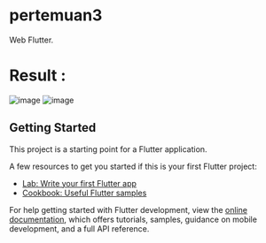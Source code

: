 # pertemuan3

Web Flutter.

# Result : 
![image](https://user-images.githubusercontent.com/93690714/223961634-3bff9800-b3d9-4e31-b836-38d121d5b26b.png)
![image](https://user-images.githubusercontent.com/93690714/223961748-6433c358-88bf-4c18-8016-de240dddac91.png)

## Getting Started

This project is a starting point for a Flutter application.

A few resources to get you started if this is your first Flutter project:

- [Lab: Write your first Flutter app](https://docs.flutter.dev/get-started/codelab)
- [Cookbook: Useful Flutter samples](https://docs.flutter.dev/cookbook)

For help getting started with Flutter development, view the
[online documentation](https://docs.flutter.dev/), which offers tutorials,
samples, guidance on mobile development, and a full API reference.
